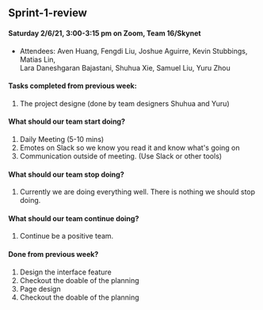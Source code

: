 ## Sprint-1-review

#### Saturday 2/6/21, 3:00-3:15 pm on Zoom, Team 16/Skynet     
  - Attendees: Aven Huang, Fengdi Liu, Joshue Aguirre, Kevin Stubbings, Matias Lin,    
    Lara Daneshgaran Bajastani, Shuhua Xie, Samuel Liu, Yuru Zhou

#### Tasks completed from previous week: 
   1. The project designe (done by team designers Shuhua and Yuru)
 
#### What should our team start doing?
   1. Daily Meeting (5-10 mins)
   2. Emotes on Slack so we know you read it and know what's going on
   3. Communication outside of meeting. (Use Slack or other tools)
  
#### What should our team stop doing?
   1. Currently we are doing everything well. There is nothing we should stop doing.

#### What should our team continue doing?
   1. Continue be a positive team.  


#### Done from previous week?
   1. Design the interface feature
   2. Checkout the doable of the planning
   3. Page design
   4. Checkout the doable of the planning
